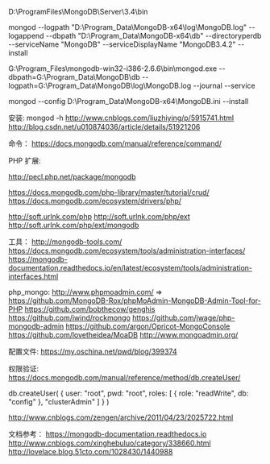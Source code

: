 D:\ProgramFiles\MongoDB\Server\3.4\bin

mongod --logpath "D:\Program_Data\MongoDB-x64\log\MongoDB.log" --logappend --dbpath "D:\Program_Data\MongoDB-x64\db" --directoryperdb --serviceName "MongoDB" --serviceDisplayName "MongoDB3.4.2" --install

G:\Program_Files\mongodb-win32-i386-2.6.6\bin\mongod.exe --dbpath=G:\Program_Data\MongoDB\db --logpath=G:\Program_Data\MongoDB\log\MongoDB.log --journal --service

mongod --config D:\Program_Data\MongoDB-x64\MongoDB.ini --install


安装:
mongod -h
http://www.cnblogs.com/liuzhiying/p/5915741.html
http://blog.csdn.net/u010874036/article/details/51921206

命令：
https://docs.mongodb.com/manual/reference/command/

PHP 扩展:

http://pecl.php.net/package/mongodb 

https://docs.mongodb.com/php-library/master/tutorial/crud/
https://docs.mongodb.com/ecosystem/drivers/php/


http://soft.urlnk.com/php
http://soft.urlnk.com/php/ext
http://soft.urlnk.com/php/ext/mongodb

工具：
http://mongodb-tools.com/
https://docs.mongodb.com/ecosystem/tools/administration-interfaces/
https://mongodb-documentation.readthedocs.io/en/latest/ecosystem/tools/administration-interfaces.html

php_mongo:
http://www.phpmoadmin.com/
 => https://github.com/MongoDB-Rox/phpMoAdmin-MongoDB-Admin-Tool-for-PHP
https://github.com/bobthecow/genghis
https://github.com/iwind/rockmongo
https://github.com/jwage/php-mongodb-admin
https://github.com/argon/Opricot-MongoConsole
https://github.com/lovetheidea/MoaDB
http://www.mongoadmin.org/


配置文件:
https://my.oschina.net/pwd/blog/399374


权限验证:
https://docs.mongodb.com/manual/reference/method/db.createUser/

db.createUser(
   {
     user: "root",
     pwd: "root",
     roles:
       [
         { role: "readWrite", db: "config" },
         "clusterAdmin"
       ]
   }
)

http://www.cnblogs.com/zengen/archive/2011/04/23/2025722.html

文档参考：
https://mongodb-documentation.readthedocs.io
http://www.cnblogs.com/xinghebuluo/category/338660.html
http://lovelace.blog.51cto.com/1028430/1440988